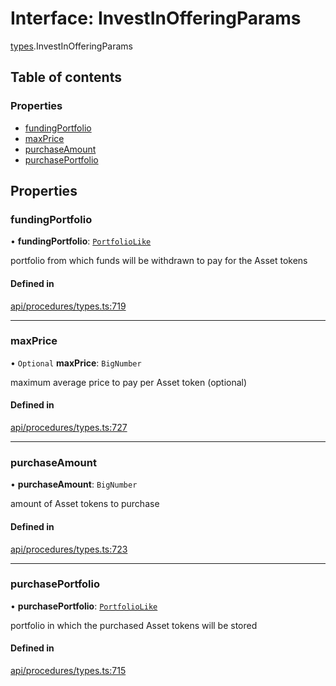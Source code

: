 # Interface: InvestInOfferingParams

[types](../wiki/types).InvestInOfferingParams

## Table of contents

### Properties

- [fundingPortfolio](../wiki/types.InvestInOfferingParams#fundingportfolio)
- [maxPrice](../wiki/types.InvestInOfferingParams#maxprice)
- [purchaseAmount](../wiki/types.InvestInOfferingParams#purchaseamount)
- [purchasePortfolio](../wiki/types.InvestInOfferingParams#purchaseportfolio)

## Properties

### fundingPortfolio

• **fundingPortfolio**: [`PortfolioLike`](../wiki/types#portfoliolike)

portfolio from which funds will be withdrawn to pay for the Asset tokens

#### Defined in

[api/procedures/types.ts:719](https://github.com/PolymathNetwork/polymesh-sdk/blob/c6fe1be3/src/api/procedures/types.ts#L719)

___

### maxPrice

• `Optional` **maxPrice**: `BigNumber`

maximum average price to pay per Asset token (optional)

#### Defined in

[api/procedures/types.ts:727](https://github.com/PolymathNetwork/polymesh-sdk/blob/c6fe1be3/src/api/procedures/types.ts#L727)

___

### purchaseAmount

• **purchaseAmount**: `BigNumber`

amount of Asset tokens to purchase

#### Defined in

[api/procedures/types.ts:723](https://github.com/PolymathNetwork/polymesh-sdk/blob/c6fe1be3/src/api/procedures/types.ts#L723)

___

### purchasePortfolio

• **purchasePortfolio**: [`PortfolioLike`](../wiki/types#portfoliolike)

portfolio in which the purchased Asset tokens will be stored

#### Defined in

[api/procedures/types.ts:715](https://github.com/PolymathNetwork/polymesh-sdk/blob/c6fe1be3/src/api/procedures/types.ts#L715)
